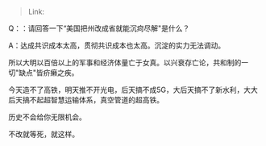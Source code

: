 > Link: 

Q：：请回答一下“美国把州改成省就能沉疴尽解"是什么？

A：达成共识成本太高，贯彻共识成本也太高。沉淀的实力无法调动。

所以大明以百倍以上的军事和经济体量亡于女真。以兴衰存亡论，共和制的一切"缺点"皆疥癞之疾。

今天造不了高铁，明天推不开光电，后天搞不成5G，大后天搞不了新水利，大大后天搞不起超智慧运输体系，真空管道的超高铁。

历史不会给你无限机会。

不改就等死，就这样。